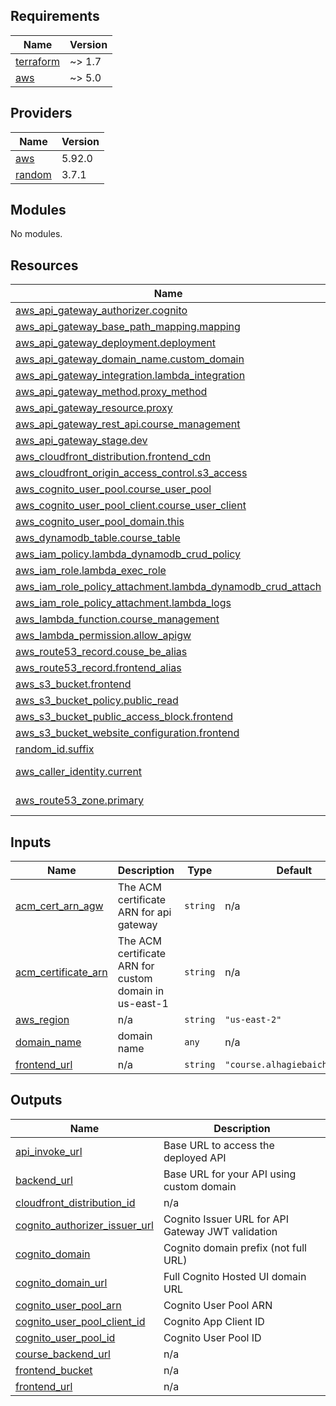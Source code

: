 ## Requirements

| Name | Version |
|------|---------|
| <a name="requirement_terraform"></a> [terraform](#requirement\_terraform) | ~> 1.7 |
| <a name="requirement_aws"></a> [aws](#requirement\_aws) | ~> 5.0 |

## Providers

| Name | Version |
|------|---------|
| <a name="provider_aws"></a> [aws](#provider\_aws) | 5.92.0 |
| <a name="provider_random"></a> [random](#provider\_random) | 3.7.1 |

## Modules

No modules.

## Resources

| Name | Type |
|------|------|
| [aws_api_gateway_authorizer.cognito](https://registry.terraform.io/providers/hashicorp/aws/latest/docs/resources/api_gateway_authorizer) | resource |
| [aws_api_gateway_base_path_mapping.mapping](https://registry.terraform.io/providers/hashicorp/aws/latest/docs/resources/api_gateway_base_path_mapping) | resource |
| [aws_api_gateway_deployment.deployment](https://registry.terraform.io/providers/hashicorp/aws/latest/docs/resources/api_gateway_deployment) | resource |
| [aws_api_gateway_domain_name.custom_domain](https://registry.terraform.io/providers/hashicorp/aws/latest/docs/resources/api_gateway_domain_name) | resource |
| [aws_api_gateway_integration.lambda_integration](https://registry.terraform.io/providers/hashicorp/aws/latest/docs/resources/api_gateway_integration) | resource |
| [aws_api_gateway_method.proxy_method](https://registry.terraform.io/providers/hashicorp/aws/latest/docs/resources/api_gateway_method) | resource |
| [aws_api_gateway_resource.proxy](https://registry.terraform.io/providers/hashicorp/aws/latest/docs/resources/api_gateway_resource) | resource |
| [aws_api_gateway_rest_api.course_management](https://registry.terraform.io/providers/hashicorp/aws/latest/docs/resources/api_gateway_rest_api) | resource |
| [aws_api_gateway_stage.dev](https://registry.terraform.io/providers/hashicorp/aws/latest/docs/resources/api_gateway_stage) | resource |
| [aws_cloudfront_distribution.frontend_cdn](https://registry.terraform.io/providers/hashicorp/aws/latest/docs/resources/cloudfront_distribution) | resource |
| [aws_cloudfront_origin_access_control.s3_access](https://registry.terraform.io/providers/hashicorp/aws/latest/docs/resources/cloudfront_origin_access_control) | resource |
| [aws_cognito_user_pool.course_user_pool](https://registry.terraform.io/providers/hashicorp/aws/latest/docs/resources/cognito_user_pool) | resource |
| [aws_cognito_user_pool_client.course_user_client](https://registry.terraform.io/providers/hashicorp/aws/latest/docs/resources/cognito_user_pool_client) | resource |
| [aws_cognito_user_pool_domain.this](https://registry.terraform.io/providers/hashicorp/aws/latest/docs/resources/cognito_user_pool_domain) | resource |
| [aws_dynamodb_table.course_table](https://registry.terraform.io/providers/hashicorp/aws/latest/docs/resources/dynamodb_table) | resource |
| [aws_iam_policy.lambda_dynamodb_crud_policy](https://registry.terraform.io/providers/hashicorp/aws/latest/docs/resources/iam_policy) | resource |
| [aws_iam_role.lambda_exec_role](https://registry.terraform.io/providers/hashicorp/aws/latest/docs/resources/iam_role) | resource |
| [aws_iam_role_policy_attachment.lambda_dynamodb_crud_attach](https://registry.terraform.io/providers/hashicorp/aws/latest/docs/resources/iam_role_policy_attachment) | resource |
| [aws_iam_role_policy_attachment.lambda_logs](https://registry.terraform.io/providers/hashicorp/aws/latest/docs/resources/iam_role_policy_attachment) | resource |
| [aws_lambda_function.course_management](https://registry.terraform.io/providers/hashicorp/aws/latest/docs/resources/lambda_function) | resource |
| [aws_lambda_permission.allow_apigw](https://registry.terraform.io/providers/hashicorp/aws/latest/docs/resources/lambda_permission) | resource |
| [aws_route53_record.couse_be_alias](https://registry.terraform.io/providers/hashicorp/aws/latest/docs/resources/route53_record) | resource |
| [aws_route53_record.frontend_alias](https://registry.terraform.io/providers/hashicorp/aws/latest/docs/resources/route53_record) | resource |
| [aws_s3_bucket.frontend](https://registry.terraform.io/providers/hashicorp/aws/latest/docs/resources/s3_bucket) | resource |
| [aws_s3_bucket_policy.public_read](https://registry.terraform.io/providers/hashicorp/aws/latest/docs/resources/s3_bucket_policy) | resource |
| [aws_s3_bucket_public_access_block.frontend](https://registry.terraform.io/providers/hashicorp/aws/latest/docs/resources/s3_bucket_public_access_block) | resource |
| [aws_s3_bucket_website_configuration.frontend](https://registry.terraform.io/providers/hashicorp/aws/latest/docs/resources/s3_bucket_website_configuration) | resource |
| [random_id.suffix](https://registry.terraform.io/providers/hashicorp/random/latest/docs/resources/id) | resource |
| [aws_caller_identity.current](https://registry.terraform.io/providers/hashicorp/aws/latest/docs/data-sources/caller_identity) | data source |
| [aws_route53_zone.primary](https://registry.terraform.io/providers/hashicorp/aws/latest/docs/data-sources/route53_zone) | data source |

## Inputs

| Name | Description | Type | Default | Required |
|------|-------------|------|---------|:--------:|
| <a name="input_acm_cert_arn_agw"></a> [acm\_cert\_arn\_agw](#input\_acm\_cert\_arn\_agw) | The ACM certificate ARN for api gateway | `string` | n/a | yes |
| <a name="input_acm_certificate_arn"></a> [acm\_certificate\_arn](#input\_acm\_certificate\_arn) | The ACM certificate ARN for custom domain in us-east-1 | `string` | n/a | yes |
| <a name="input_aws_region"></a> [aws\_region](#input\_aws\_region) | n/a | `string` | `"us-east-2"` | no |
| <a name="input_domain_name"></a> [domain\_name](#input\_domain\_name) | domain name | `any` | n/a | yes |
| <a name="input_frontend_url"></a> [frontend\_url](#input\_frontend\_url) | n/a | `string` | `"course.alhagiebaicham.com"` | no |

## Outputs

| Name | Description |
|------|-------------|
| <a name="output_api_invoke_url"></a> [api\_invoke\_url](#output\_api\_invoke\_url) | Base URL to access the deployed API |
| <a name="output_backend_url"></a> [backend\_url](#output\_backend\_url) | Base URL for your API using custom domain |
| <a name="output_cloudfront_distribution_id"></a> [cloudfront\_distribution\_id](#output\_cloudfront\_distribution\_id) | n/a |
| <a name="output_cognito_authorizer_issuer_url"></a> [cognito\_authorizer\_issuer\_url](#output\_cognito\_authorizer\_issuer\_url) | Cognito Issuer URL for API Gateway JWT validation |
| <a name="output_cognito_domain"></a> [cognito\_domain](#output\_cognito\_domain) | Cognito domain prefix (not full URL) |
| <a name="output_cognito_domain_url"></a> [cognito\_domain\_url](#output\_cognito\_domain\_url) | Full Cognito Hosted UI domain URL |
| <a name="output_cognito_user_pool_arn"></a> [cognito\_user\_pool\_arn](#output\_cognito\_user\_pool\_arn) | Cognito User Pool ARN |
| <a name="output_cognito_user_pool_client_id"></a> [cognito\_user\_pool\_client\_id](#output\_cognito\_user\_pool\_client\_id) | Cognito App Client ID |
| <a name="output_cognito_user_pool_id"></a> [cognito\_user\_pool\_id](#output\_cognito\_user\_pool\_id) | Cognito User Pool ID |
| <a name="output_course_backend_url"></a> [course\_backend\_url](#output\_course\_backend\_url) | n/a |
| <a name="output_frontend_bucket"></a> [frontend\_bucket](#output\_frontend\_bucket) | n/a |
| <a name="output_frontend_url"></a> [frontend\_url](#output\_frontend\_url) | n/a |
